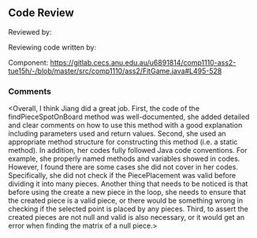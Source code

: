 ## Code Review

Reviewed by: <MingLei> <u7172618>

Reviewing code written by: <XinyiJiang> <u6891814>

Component: <https://gitlab.cecs.anu.edu.au/u6891814/comp1110-ass2-tue15h/-/blob/master/src/comp1110/ass2/FitGame.java#L495-528>

### Comments 

<Overall, I think Jiang did a great job. First, the code of the findPieceSpotOnBoard method was well-documented, she added detailed and clear comments on how to use this method with a good explanation including parameters used and return values.
Second, she used an appropriate method structure for constructing this method (i.e. a static method). In addition,  her codes fully followed Java code conventions. For example, she properly named methods and variables showed in codes. However, I 
found there are some cases she did not cover in her codes. Specifically, she did not check if the PiecePlacement was valid before dividing it into many pieces. Another thing that needs to be noticed is that before using the create a new piece in the loop,
she needs to ensure that the created piece is a valid piece, or there would be something wrong in checking if the selected point is placed by any pieces. Third, to assert the created pieces are not null and valid is also necessary, or it would get an error 
when finding the matrix of a null piece.>


